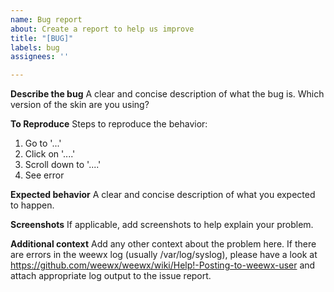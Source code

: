 ```yaml
---
name: Bug report
about: Create a report to help us improve
title: "[BUG]"
labels: bug
assignees: ''

---
```


**Describe the bug**
A clear and concise description of what the bug is. Which version of the skin are you using?

**To Reproduce**
Steps to reproduce the behavior:
1. Go to '...'
2. Click on '....'
3. Scroll down to '....'
4. See error

**Expected behavior**
A clear and concise description of what you expected to happen.

**Screenshots**
If applicable, add screenshots to help explain your problem.

**Additional context**
Add any other context about the problem here.
If there are errors in the weewx log (usually /var/log/syslog), please have a look at https://github.com/weewx/weewx/wiki/Help!-Posting-to-weewx-user and attach appropriate log output to the issue report.
